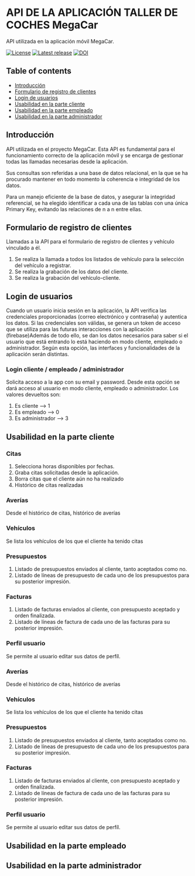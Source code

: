 API DE LA APLICACIÓN TALLER DE COCHES MegaCar
=================================================

API utilizada en la aplicación móvil MegaCar. 

[![License](https://img.shields.io/badge/License-CC0-lightgray.svg?style=flat-square)](https://creativecommons.org/publicdomain/zero/1.0/)
[![Latest release](https://img.shields.io/github/v/release/mhucka/readmine.svg?style=flat-square&color=b44e88)](https://github.com/mhucka/readmine/releases)
[![DOI](http://img.shields.io/badge/DOI-10.22002%20%2f%20D1.20173-blue.svg?style=flat-square)](https://data.caltech.edu/records/20173)


Table of contents
-----------------

* [Introducción](#Introducción)
* [Formulario de registro de clientes](#formulario-de-registro-de-clientes)
* [Login de usuarios](#login-de-usuarios)
* [Usabilidad en la parte cliente](#usabilidad-en-la-parte-cliente)
* [Usabilidad en la parte empleado](#usabilidad-en-la-parte-empleado) 
* [Usabilidad en la parte administrador](#usabilidad-en-la-parte-administrador) 


Introducción
------------
API utilizada en el proyecto MegaCar. Esta API es fundamental para el funcionamiento correcto de la aplicación móvil y se encarga de gestionar todas las llamadas necesarias desde la aplicación. 

Sus consultas son referidas a una base de datos relacional, en la que se ha procurado mantener en todo momento la coherencia e integridad de los datos. 

Para un manejo eficiente de la base de datos, y asegurar la integridad referencial, se ha elegido identificar a cada una de las tablas con una única Primary Key, evitando las relaciones de n a n entre ellas.

Formulario de registro de clientes
----------------------------------
Llamadas a la API para el formulario de registro de clientes y vehículo vinculado a él.

1. Se realiza la llamada a todos los listados de vehículo para la selección del vehículo a registrar.
2. Se realiza la grabación de los datos del cliente.
3. Se realiza la grabación del vehículo-cliente.


Login de usuarios
----------------------------------
Cuando un usuario inicia sesión en la aplicación, la API verifica las credenciales proporcionadas (correo electrónico y contraseña) y autentica los datos. Si las credenciales son válidas, se genera un token de acceso que se utiliza para las futuras interacciones con la aplicación (firebase)Además de todo ello, se dan los datos necesarios para saber si el usuario que está entrando lo está haciendo en modo cliente, empleado o administrador. Según esta opción, las interfaces y funcionalidades de la aplicación serán distintas.

###  Login cliente / empleado / administrador
Solicita acceso a la app con su email y password. Desde esta opción se dará acceso al usuario en modo cliente, empleado o administrador. Los valores devueltos son:
1. Es cliente --> 1
2. Es empleado --> 0
3. Es administrador --> 3


Usabilidad en la parte cliente
----------------------------------
###  Citas
1. Selecciona horas disponibles por fechas.
2. Graba citas solicitadas desde la aplicación.
3. Borra citas que el cliente aún no ha realizado
4. Histórico de citas realizadas

###  Averías
Desde el histórico de citas, histórico de averías 

###  Vehículos
Se lista los vehículos de los que el cliente ha tenido citas

###  Presupuestos
1. Listado de presupuestos enviados al cliente, tanto aceptados como no.
2. Listado de líneas de presupuesto de cada uno de los presupuestos para su posterior impresión.

###  Facturas
1. Listado de facturas enviados al cliente, con presupuesto aceptado y orden finalizada.
2. Listado de líneas de factura de cada uno de las facturas para su posterior impresión.

###  Perfil usuario
Se permite al usuario editar sus datos de perfíl.


###  Averías
Desde el histórico de citas, histórico de averías 

###  Vehículos
Se lista los vehículos de los que el cliente ha tenido citas

###  Presupuestos
1. Listado de presupuestos enviados al cliente, tanto aceptados como no.
2. Listado de líneas de presupuesto de cada uno de los presupuestos para su posterior impresión.

###  Facturas
1. Listado de facturas enviados al cliente, con presupuesto aceptado y orden finalizada.
2. Listado de líneas de factura de cada uno de las facturas para su posterior impresión.

###  Perfil usuario
Se permite al usuario editar sus datos de perfíl.

Usabilidad en la parte empleado
----------------------------------


Usabilidad en la parte administrador
----------------------------------




